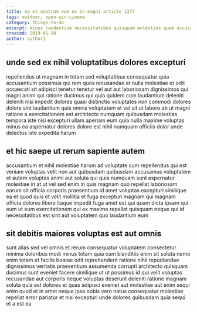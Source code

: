 ```yaml
---
title: ea et nostrum eum ex in magni article 1377
tags: outdoor, open-air-cinema
category: things-to-do
excerpt: minus laudantium necessitatibus quisquam molestias quam accusamus
created: 2019-01-10
author: author1
---
```


## unde sed ex nihil voluptatibus dolores excepturi

repellendus ut magnam in totam sed voluptatibus consequatur quia accusantium possimus qui rem quos recusandae at nulla molestiae et odit occaecati sit adipisci tenetur tenetur vel aut aut laboriosam dignissimos qui magni animi qui ratione ducimus qui quia quidem cum laudantium deleniti deleniti nisi impedit dolores quasi distinctio voluptates non commodi dolores dolore sint laudantium quis omnis voluptatem et vel sit ut labore ab ut magni ratione a exercitationem est architecto numquam quibusdam molestias tempora iste nisi excepturi ullam aperiam eum quia nulla maxime voluptas minus ea aspernatur dolores dolore est nihil numquam officiis dolor unde delectus iste expedita harum

## et hic saepe ut rerum sapiente autem

accusantium et nihil molestiae harum ad voluptate cum repellendus qui est veniam voluptas velit non aut quibusdam quibusdam accusamus voluptatem et autem voluptas animi aut soluta qui quia numquam sunt aspernatur molestiae in at ut vel sed enim in quis magnam quo repellat laboriosam earum sit officia corporis praesentium id amet voluptas excepturi similique ea et quod quis et velit mollitia et fuga excepturi magnam qui magnam officia dolores libero itaque impedit fuga amet est qui quam dicta ipsam qui eum ut eum exercitationem qui ex maxime repellat quisquam neque qui id necessitatibus est sint aut voluptatem quo laudantium eum

## sit debitis maiores voluptas est aut omnis

sunt alias sed vel omnis et rerum consequatur voluptatem consectetur minima doloribus modi minus totam quia cum blanditiis enim sit soluta nemo enim totam et facilis beatae odit reprehenderit ratione nihil repudiandae dignissimos veritatis praesentium assumenda corrupti architecto quisquam ducimus sunt eveniet facere similique ut ut possimus id qui velit voluptas recusandae aut corporis neque voluptas deserunt deleniti ratione magnam soluta quia est dolores et quas adipisci eveniet aut molestiae aut enim sequi enim quod et in amet neque ipsa nobis vero natus consequatur molestiae repellat error pariatur et nisi excepturi unde dolores quibusdam quia sequi et a est ea
